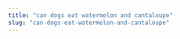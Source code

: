 ```yaml
---
title: "can dogs eat watermelon and cantaloupe"
slug: "can-dogs-eat-watermelon-and-cantaloupe"
---
```



